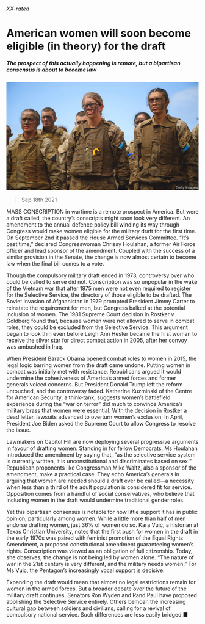 ###### XX-rated

# American women will soon become eligible (in theory) for the draft 

##### The prospect of this actually happening is remote, but a bipartisan consensus is about to become law 

![image](images/20210918_USP005_0.jpg) 

> Sep 18th 2021 

MASS CONSCRIPTION in wartime is a remote prospect in America. But were a draft called, the country’s conscripts might soon look very different. An amendment to the annual defence policy bill winding its way through Congress would make women eligible for the military draft for the first time. On September 2nd it passed the House Armed Services Committee. “It’s past time,” declared Congresswoman Chrissy Houlahan, a former Air Force officer and lead sponsor of the amendment. Coupled with the success of a similar provision in the Senate, the change is now almost certain to become law when the final bill comes to a vote.

Though the compulsory military draft ended in 1973, controversy over who could be called to serve did not. Conscription was so unpopular in the wake of the Vietnam war that after 1975 men were not even required to register for the Selective Service, the directory of those eligible to be drafted. The Soviet invasion of Afghanistan in 1979 prompted President Jimmy Carter to reinstate the requirement for men, but Congress balked at the potential inclusion of women. The 1981 Supreme Court decision in Rostker v Goldberg found that, because women were not allowed to serve in combat roles, they could be excluded from the Selective Service. This argument began to look thin even before Leigh Ann Hester became the first woman to receive the silver star for direct combat action in 2005, after her convoy was ambushed in Iraq.


When President Barack Obama opened combat roles to women in 2015, the legal logic barring women from the draft came undone. Putting women in combat was initially met with resistance. Republicans argued it would undermine the cohesiveness of America’s armed forces and former generals voiced concerns. But President Donald Trump left the reform untouched, and the controversy faded. Katherine Kuzminski of the Centre for American Security, a think-tank, suggests women’s battlefield experience during the “war on terror” did much to convince America’s military brass that women were essential. With the decision in Rostker a dead letter, lawsuits advanced to overturn women’s exclusion. In April, President Joe Biden asked the Supreme Court to allow Congress to resolve the issue.

Lawmakers on Capitol Hill are now deploying several progressive arguments in favour of drafting women. Standing in for fellow Democrats, Ms Houlahan introduced the amendment by saying that, “as the selective service system is currently written, it is unconstitutional and discriminates based on sex.” Republican proponents like Congressman Mike Waltz, also a sponsor of the amendment, make a practical case. They echo America’s generals in arguing that women are needed should a draft ever be called—a necessity when less than a third of the adult population is considered fit for service. Opposition comes from a handful of social conservatives, who believe that including women in the draft would undermine traditional gender roles.

Yet this bipartisan consensus is notable for how little support it has in public opinion, particularly among women. While a little more than half of men endorse drafting women, just 36% of women do so. Kara Vuic, a historian at Texas Christian University, notes that the first push for women in the draft in the early 1970s was paired with feminist promotion of the Equal Rights Amendment, a proposed constitutional amendment guaranteeing women’s rights. Conscription was viewed as an obligation of full citizenship. Today, she observes, the change is not being led by women alone. “The nature of war in the 21st century is very different, and the military needs women.” For Ms Vuic, the Pentagon’s increasingly vocal support is decisive.

Expanding the draft would mean that almost no legal restrictions remain for women in the armed forces. But a broader debate over the future of the military draft continues. Senators Ron Wyden and Rand Paul have proposed abolishing the Selective Service entirely. Others bemoan the increasing cultural gap between soldiers and civilians, calling for a revival of compulsory national service. Such differences are less easily bridged.■

